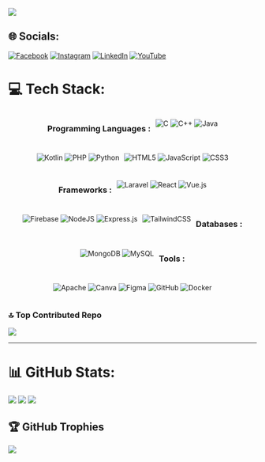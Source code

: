 [![](https://visitcount.itsvg.in/api?id=....Bz&icon=5&color=12)](https://visitcount.itsvg.in)

## 🌐 Socials:
 [![Facebook](https://img.shields.io/badge/Facebook-%231877F2.svg?logo=Facebook&logoColor=white)](https://web.facebook.com/profile.php?id=.....) [![Instagram](https://img.shields.io/badge/Instagram-%23E4405F.svg?logo=Instagram&logoColor=white)](https://instagram.com/.....) [![LinkedIn](https://img.shields.io/badge/LinkedIn-%230077B5.svg?logo=linkedin&logoColor=white)](https://linkedin.com/in/.....) [![YouTube](https://img.shields.io/badge/YouTube-%23FF0000.svg?logo=YouTube&logoColor=white)](https://youtube.com/@.......) 

# 💻 Tech Stack:

<div style="display: flex; flex-wrap: wrap; justify-content: center; gap: 10px;">

### Programming Languages :
![C](https://img.shields.io/badge/c-%2300599C.svg?style=for-the-badge&logo=c&logoColor=white) 
![C++](https://img.shields.io/badge/c++-%2300599C.svg?style=for-the-badge&logo=c%2B%2B&logoColor=white) 
![Java](https://img.shields.io/badge/java-%23ED8B00.svg?style=for-the-badge&logo=openjdk&logoColor=white) <br/>

![Kotlin](https://img.shields.io/badge/kotlin-%237F52FF.svg?style=for-the-badge&logo=kotlin&logoColor=white) 
![PHP](https://img.shields.io/badge/php-%23777BB4.svg?style=for-the-badge&logo=php&logoColor=white) 
![Python](https://img.shields.io/badge/python-3670A0?style=for-the-badge&logo=python&logoColor=ffdd54) <br/>

![HTML5](https://img.shields.io/badge/html5-%23E34F26.svg?style=for-the-badge&logo=html5&logoColor=white) 
![JavaScript](https://img.shields.io/badge/javascript-%23323330.svg?style=for-the-badge&logo=javascript&logoColor=%23F7DF1E) 
![CSS3](https://img.shields.io/badge/css3-%231572B6.svg?style=for-the-badge&logo=css3&logoColor=white)

### Frameworks :
![Laravel](https://img.shields.io/badge/laravel-%23FF2D20.svg?style=for-the-badge&logo=laravel&logoColor=white) 
![React](https://img.shields.io/badge/react-%2320232a.svg?style=for-the-badge&logo=react&logoColor=%2361DAFB)
![Vue.js](https://img.shields.io/badge/vue.js-%2335495e.svg?style=for-the-badge&logo=vuedotjs&logoColor=%234FC08D) <br/>

![Firebase](https://img.shields.io/badge/firebase-%23039BE5.svg?style=for-the-badge&logo=firebase) 
![NodeJS](https://img.shields.io/badge/node.js-6DA55F?style=for-the-badge&logo=node.js&logoColor=white) 
![Express.js](https://img.shields.io/badge/express.js-%23404d59.svg?style=for-the-badge&logo=express&logoColor=%2361DAFB) 

![TailwindCSS](https://img.shields.io/badge/tailwindcss-%2338B2AC.svg?style=for-the-badge&logo=tailwind-css&logoColor=white) 



### Databases :
![MongoDB](https://img.shields.io/badge/MongoDB-%234ea94b.svg?style=for-the-badge&logo=mongodb&logoColor=white) 
![MySQL](https://img.shields.io/badge/mysql-4479A1.svg?style=for-the-badge&logo=mysql&logoColor=white) 

### Tools :
![Apache](https://img.shields.io/badge/apache-%23D42029.svg?style=for-the-badge&logo=apache&logoColor=white) 
![Canva](https://img.shields.io/badge/Canva-%2300C4CC.svg?style=for-the-badge&logo=Canva&logoColor=white) 
![Figma](https://img.shields.io/badge/figma-%23F24E1E.svg?style=for-the-badge&logo=figma&logoColor=white) 
![GitHub](https://img.shields.io/badge/github-%23121011.svg?style=for-the-badge&logo=github&logoColor=white) 
![Docker](https://img.shields.io/badge/docker-%230db7ed.svg?style=for-the-badge&logo=docker&logoColor=white)

</div>




### 🔝 Top Contributed Repo
![](https://github-contributor-stats.vercel.app/api?username=SarayutBz&limit=5&theme=ambient_gradient&combine_all_yearly_contributions=true)

---

# 📊 GitHub Stats:
![](https://github-readme-stats.vercel.app/api?username=SarayutBz&theme=ambient_gradient&hide_border=false&include_all_commits=false&count_private=false)
![](https://github-readme-streak-stats.herokuapp.com/?user=SarayutBz&theme=ambient_gradient&hide_border=false)
![](https://github-readme-stats.vercel.app/api/top-langs/?username=SarayutBz&theme=ambient_gradient&hide_border=false&include_all_commits=false&count_private=false&layout=compact)

## 🏆 GitHub Trophies
![](https://github-profile-trophy.vercel.app/?username=SarayutBz&theme=ambient_gradient&no-frame=false&no-bg=true&margin-w=4)




<!-- Proudly created with GPRM ( https://gprm.itsvg.in ) -->
